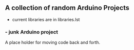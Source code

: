 ## A collection of random Arduino Projects

- current libraries are in libraries.lst

### - junk Arduino project
A place holder for moving code back and forth.

